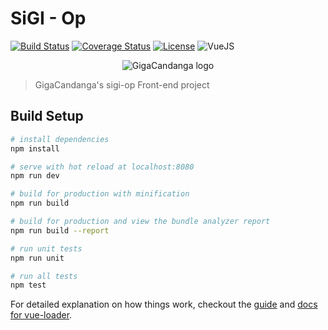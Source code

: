 # SiGI - Op

[![Build Status](https://travis-ci.org/fga-gpp-mds/2017.2-SiGI-Op.svg?branch=master)](https://travis-ci.org/fga-gpp-mds/2017.2-SiGI-Op) [![Coverage Status](https://coveralls.io/repos/github/fga-gpp-mds/2017.2-SiGI-Op/badge.svg?branch=master)](https://coveralls.io/github/fga-gpp-mds/2017.2-SiGI-Op?branch=master) [![License](https://img.shields.io/badge/License-BSD%203--Clause-blue.svg)](https://opensource.org/licenses/BSD-3-Clause) ![VueJS](https://img.shields.io/badge/VueJS-4.4.2-green.svg)

<p align="center">
<img src="https://github.com/fga-gpp-mds/2017.2-SiGI-Op_API/wiki/logo_gigacandanga.png" alt="GigaCandanga logo">
</p>

> GigaCandanga's sigi-op Front-end project

## Build Setup

``` bash
# install dependencies
npm install

# serve with hot reload at localhost:8080
npm run dev

# build for production with minification
npm run build

# build for production and view the bundle analyzer report
npm run build --report

# run unit tests
npm run unit

# run all tests
npm test
```

For detailed explanation on how things work, checkout the [guide](http://vuejs-templates.github.io/webpack/) and [docs for vue-loader](http://vuejs.github.io/vue-loader).
